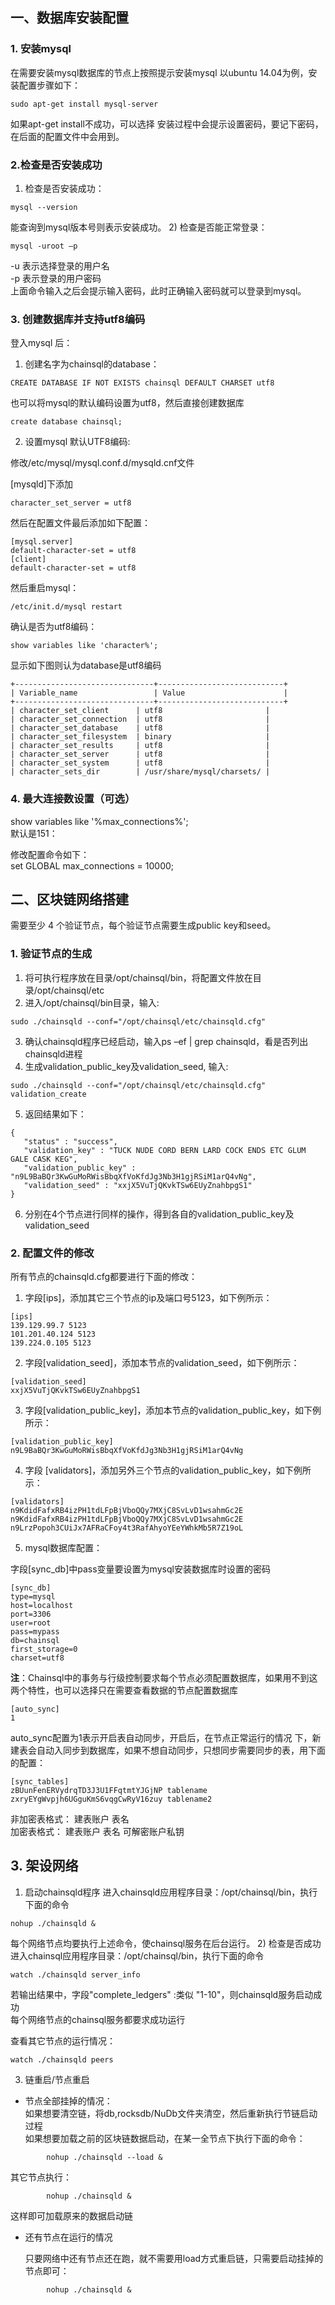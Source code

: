 ## 一、数据库安装配置
### 1. 安装mysql
在需要安装mysql数据库的节点上按照提示安装mysql
以ubuntu 14.04为例，安装配置步骤如下： 
```
sudo apt-get install mysql-server
```
如果apt-get install不成功，可以选择
安装过程中会提示设置密码，要记下密码，在后面的配置文件中会用到。
### 2.检查是否安装成功
1)	检查是否安装成功：<br>
```
mysql --version
```
能查询到mysql版本号则表示安装成功。
2)	检查是否能正常登录：
```
mysql -uroot –p
```
-u 表示选择登录的用户名<br>
-p 表示登录的用户密码<br>
上面命令输入之后会提示输入密码，此时正确输入密码就可以登录到mysql。
### 3.	创建数据库并支持utf8编码
登入mysql 后：
1)	创建名字为chainsql的database：
```
CREATE DATABASE IF NOT EXISTS chainsql DEFAULT CHARSET utf8 
```
也可以将mysql的默认编码设置为utf8，然后直接创建数据库
```
create database chainsql;
```

2) 设置mysql 默认UTF8编码:<br>

修改/etc/mysql/mysql.conf.d/mysqld.cnf文件<br>

[mysqld]下添加
```
character_set_server = utf8
```
然后在配置文件最后添加如下配置：
```
[mysql.server]
default-character-set = utf8
[client]
default-character-set = utf8
```
然后重启mysql：
```
/etc/init.d/mysql restart
```
确认是否为utf8编码：
```
show variables like 'character%';
```
显示如下图则认为database是utf8编码

```
+-------------------------------+----------------------------+
| Variable_name                 | Value                      |
+-------------------------------+----------------------------+
| character_set_client  	| utf8                       |
| character_set_connection	| utf8                       |
| character_set_database   	| utf8                       |
| character_set_filesystem 	| binary                     |
| character_set_results    	| utf8                       |
| character_set_server     	| utf8                       |
| character_set_system     	| utf8                       |
| character_sets_dir       	| /usr/share/mysql/charsets/ |
```

### 4.	最大连接数设置（可选）
show variables like '%max_connections%';<br>
默认是151：<br>
 
修改配置命令如下：<br>
set GLOBAL max_connections = 10000;<br>
	
## 二、区块链网络搭建
需要至少 4 个验证节点，每个验证节点需要生成public key和seed。
### 1.	验证节点的生成
1)	将可执行程序放在目录/opt/chainsql/bin，将配置文件放在目录/opt/chainsql/etc
2)	进入/opt/chainsql/bin目录，输入:
```
sudo ./chainsqld --conf="/opt/chainsql/etc/chainsqld.cfg"
```
3)	确认chainsqld程序已经启动，输入ps –ef | grep chainsqld，看是否列出chainsqld进程
4)	生成validation_public_key及validation_seed, 输入:<br>
```
sudo ./chainsqld --conf="/opt/chainsql/etc/chainsqld.cfg"  validation_create
```
5)	返回结果如下：
```
{
   "status" : "success",
   "validation_key" : "TUCK NUDE CORD BERN LARD COCK ENDS ETC GLUM GALE CASK KEG",
   "validation_public_key" : "n9L9BaBQr3KwGuMoRWisBbqXfVoKfdJg3Nb3H1gjRSiM1arQ4vNg",
   "validation_seed" : "xxjX5VuTjQKvkTSw6EUyZnahbpgS1"
}
```
6)	分别在4个节点进行同样的操作，得到各自的validation_public_key及validation_seed

### 2.	配置文件的修改
所有节点的chainsqld.cfg都要进行下面的修改：
1)	字段[ips]，添加其它三个节点的ip及端口号5123，如下例所示：
```
[ips]
139.129.99.7 5123
101.201.40.124 5123
139.224.0.105 5123
```

2)	字段[validation_seed]，添加本节点的validation_seed，如下例所示：
```
[validation_seed]
xxjX5VuTjQKvkTSw6EUyZnahbpgS1
```
3)	字段[validation_public_key]，添加本节点的validation_public_key，如下例所示：
```
[validation_public_key]
n9L9BaBQr3KwGuMoRWisBbqXfVoKfdJg3Nb3H1gjRSiM1arQ4vNg
```
4)	字段 [validators]，添加另外三个节点的validation_public_key，如下例所示：
```
[validators]
n9KdidFafxRB4izPH1tdLFpBjVboQQy7MXjC8SvLvD1wsahmGc2E
n9KdidFafxRB4izPH1tdLFpBjVboQQy7MXjC8SvLvD1wsahmGc2E
n9LrzPopoh3CUiJx7AFRaCFoy4t3RafAhyoYEeYWhkMb5R7Z19oL
```
5) mysql数据库配置：<br>

字段[sync_db]中pass变量要设置为mysql安装数据库时设置的密码
```
[sync_db]
type=mysql
host=localhost
port=3306
user=root
pass=mypass
db=chainsql
first_storage=0
charset=utf8
```
**注**：Chainsql中的事务与行级控制要求每个节点必须配置数据库，如果用不到这两个特性，也可以选择只在需要查看数据的节点配置数据库
```
[auto_sync]
1
```
auto_sync配置为1表示开启表自动同步，开启后，在节点正常运行的情况 下，新建表会自动入同步到数据库，如果不想自动同步，只想同步需要同步的表，用下面的配置：
```
[sync_tables]
zBUunFenERVydrqTD3J3U1FFqtmtYJGjNP tablename
zxryEYgWvpjh6UGguKmS6vqgCwRyV16zuy tablename2
```
非加密表格式：	建表账户 表名<br>
加密表格式：	建表账户 表名 可解密账户私钥

## 3.	架设网络 　　
1)	启动chainsqld程序
进入chainsqld应用程序目录：/opt/chainsql/bin，执行下面的命令
```
nohup ./chainsqld &
```
每个网络节点均要执行上述命令，使chainsql服务在后台运行。
2)	检查是否成功<br>
进入chainsql应用程序目录：/opt/chainsql/bin，执行下面的命令
```
watch ./chainsqld server_info
```
若输出结果中，字段"complete_ledgers" :类似 "1-10"，则chainsqld服务启动成功<br>
每个网络节点的chainsql服务都要求成功运行

查看其它节点的运行情况：
```
watch ./chainsqld peers
```
3) 链重启/节点重启

- 节点全部挂掉的情况：<br>
	如果想要清空链，将db,rocksdb/NuDb文件夹清空，然后重新执行节链启动过程<br>
	如果想要加载之前的区块链数据启动，在某一全节点下执行下面的命令：<br>
```
		nohup ./chainsqld --load &
```

其它节点执行：
	
```
		nohup ./chainsqld &
```
这样即可加载原来的数据启动链

- 还有节点在运行的情况

    只要网络中还有节点还在跑，就不需要用load方式重启链，只需要启动挂掉的节点即可：
```
		nohup ./chainsqld &
```